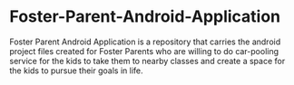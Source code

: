 # Foster-Parent-Android-Application

Foster Parent Android Application is a repository that carries the android project files created for Foster Parents who are willing to do car-pooling service for the kids to take them to nearby classes and create a space for the kids to pursue their goals in life. 
